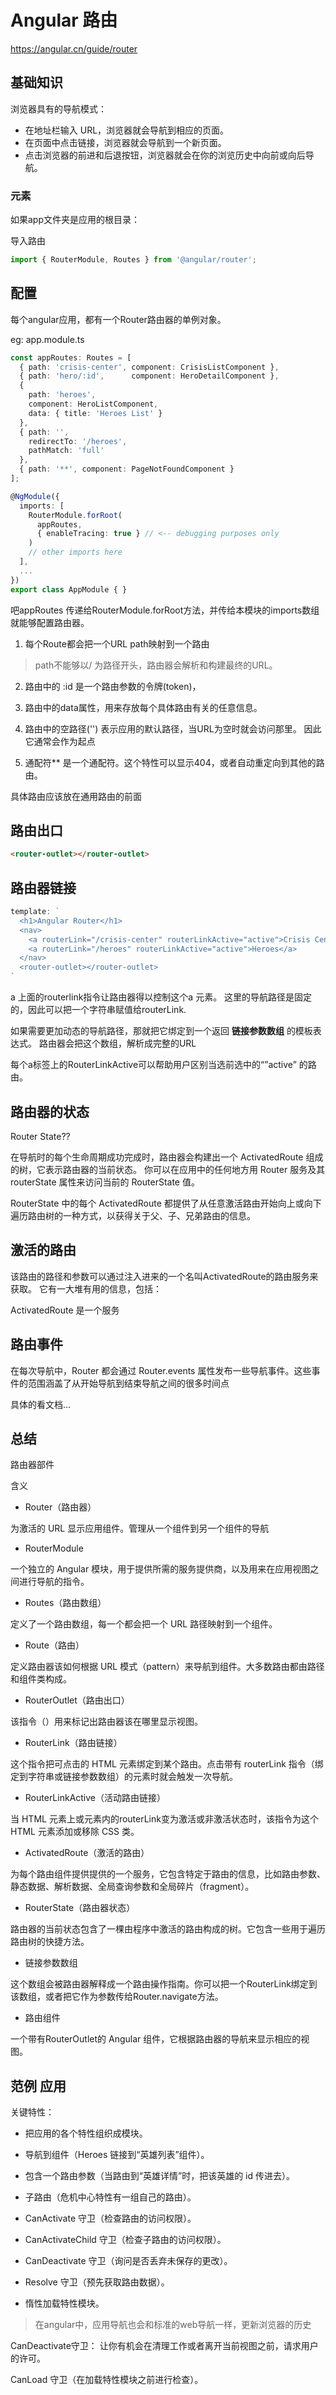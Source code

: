 
# Angular 路由

https://angular.cn/guide/router

## 基础知识

浏览器具有的导航模式：
* 在地址栏输入 URL，浏览器就会导航到相应的页面。
* 在页面中点击链接，浏览器就会导航到一个新页面。
* 点击浏览器的前进和后退按钮，浏览器就会在你的浏览历史中向前或向后导航。

### <base href> 元素

如果app文件夹是应用的根目录：
>
<base href="/">


导入路由
```ts
import { RouterModule, Routes } from '@angular/router';
```


## 配置
每个angular应用，都有一个Router路由器的单例对象。

eg: app.module.ts

``` ts
const appRoutes: Routes = [
  { path: 'crisis-center', component: CrisisListComponent },
  { path: 'hero/:id',      component: HeroDetailComponent },
  {
    path: 'heroes',
    component: HeroListComponent,
    data: { title: 'Heroes List' }
  },
  { path: '',
    redirectTo: '/heroes',
    pathMatch: 'full'
  },
  { path: '**', component: PageNotFoundComponent }
];

@NgModule({
  imports: [
    RouterModule.forRoot(
      appRoutes,
      { enableTracing: true } // <-- debugging purposes only
    )
    // other imports here
  ],
  ...
})
export class AppModule { }
```
吧appRoutes 传递给RouterModule.forRoot方法，并传给本模块的imports数组就能够配置路由器。

1. 每个Route都会把一个URL path映射到一个路由
> path不能够以/ 为路径开头，路由器会解析和构建最终的URL。

2. 路由中的 :id 是一个路由参数的令牌(token)，

3. 路由中的data属性，用来存放每个具体路由有关的任意信息。

4. 路由中的空路径('') 表示应用的默认路径，当URL为空时就会访问那里。 因此它通常会作为起点

5. 通配符** 是一个通配符。这个特性可以显示404，或者自动重定向到其他的路由。

具体路由应该放在通用路由的前面

## 路由出口

``` html
<router-outlet></router-outlet>
```

## 路由器链接

``` ts
template: `
  <h1>Angular Router</h1>
  <nav>
    <a routerLink="/crisis-center" routerLinkActive="active">Crisis Center</a>
    <a routerLink="/heroes" routerLinkActive="active">Heroes</a>
  </nav>
  <router-outlet></router-outlet>
`

```
a 上面的routerlink指令让路由器得以控制这个a 元素。 这里的导航路径是固定的，因此可以把一个字符串赋值给routerLink.

如果需要更加动态的导航路径，那就把它绑定到一个返回 __链接参数数组__ 的模板表达式。 路由器会把这个数组，解析成完整的URL

每个a标签上的RouterLinkActive可以帮助用户区别当选前选中的“”active” 的路由。

## 路由器的状态
Router State??

在导航时的每个生命周期成功完成时，路由器会构建出一个 ActivatedRoute 组成的树，它表示路由器的当前状态。 你可以在应用中的任何地方用 Router 服务及其 routerState 属性来访问当前的 RouterState 值。

RouterState 中的每个 ActivatedRoute 都提供了从任意激活路由开始向上或向下遍历路由树的一种方式，以获得关于父、子、兄弟路由的信息。

## 激活的路由
该路由的路径和参数可以通过注入进来的一个名叫ActivatedRoute的路由服务来获取。 它有一大堆有用的信息，包括：

ActivatedRoute 是一个服务

## 路由事件
在每次导航中，Router 都会通过 Router.events 属性发布一些导航事件。这些事件的范围涵盖了从开始导航到结束导航之间的很多时间点

具体的看文档...



## 总结


路由器部件

含义

* Router（路由器）

为激活的 URL 显示应用组件。管理从一个组件到另一个组件的导航

* RouterModule

一个独立的 Angular 模块，用于提供所需的服务提供商，以及用来在应用视图之间进行导航的指令。

* Routes（路由数组）

定义了一个路由数组，每一个都会把一个 URL 路径映射到一个组件。

* Route（路由）

定义路由器该如何根据 URL 模式（pattern）来导航到组件。大多数路由都由路径和组件类构成。

* RouterOutlet（路由出口）

该指令（<router-outlet>）用来标记出路由器该在哪里显示视图。

* RouterLink（路由链接）

这个指令把可点击的 HTML 元素绑定到某个路由。点击带有 routerLink 指令（绑定到字符串或链接参数数组）的元素时就会触发一次导航。

* RouterLinkActive（活动路由链接）

当 HTML 元素上或元素内的routerLink变为激活或非激活状态时，该指令为这个 HTML 元素添加或移除 CSS 类。

* ActivatedRoute（激活的路由）

为每个路由组件提供提供的一个服务，它包含特定于路由的信息，比如路由参数、静态数据、解析数据、全局查询参数和全局碎片（fragment）。

* RouterState（路由器状态）

路由器的当前状态包含了一棵由程序中激活的路由构成的树。它包含一些用于遍历路由树的快捷方法。

* 链接参数数组

这个数组会被路由器解释成一个路由操作指南。你可以把一个RouterLink绑定到该数组，或者把它作为参数传给Router.navigate方法。

* 路由组件

一个带有RouterOutlet的 Angular 组件，它根据路由器的导航来显示相应的视图。


## 范例 应用

关键特性：
* 把应用的各个特性组织成模块。

* 导航到组件（Heroes 链接到“英雄列表”组件）。

* 包含一个路由参数（当路由到“英雄详情”时，把该英雄的 id 传进去）。

* 子路由（危机中心特性有一组自己的路由）。

* CanActivate 守卫（检查路由的访问权限）。

* CanActivateChild 守卫（检查子路由的访问权限）。

* CanDeactivate 守卫（询问是否丢弃未保存的更改）。

* Resolve 守卫（预先获取路由数据）。

* 惰性加载特性模块。

> 在angular中，应用导航也会和标准的web导航一样，更新浏览器的历史


CanDeactivate守卫： 让你有机会在清理工作或者离开当前视图之前，请求用户的许可。




CanLoad 守卫（在加载特性模块之前进行检查）。
